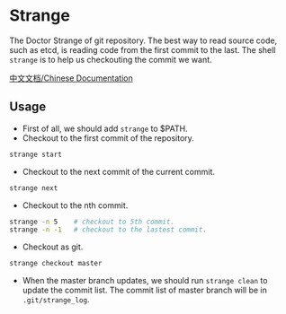 # Strange
The Doctor Strange of git repository. The best way to read source code, such as etcd, is reading code from the first commit to the last. The shell `strange` is to help us checkouting the commit we want.

[中文文档/Chinese Documentation](README_CN.md)

## Usage
- First of all, we should add `strange` to $PATH.
- Checkout to the first commit of the repository.
```bash
strange start 
```

- Checkout to the next commit of the current commit.
```bash
strange next
```

- Checkout to the nth commit.
```bash
strange -n 5    # checkout to 5th commit.
strange -n -1   # checkout to the lastest commit. 
```

- Checkout as git.
```bash
strange checkout master
```

- When the master branch updates, we should run `strange clean` to update the commit list. The commit list of master branch will be in `.git/strange_log`. 
